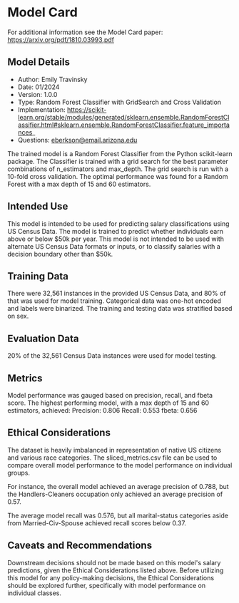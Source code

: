 # Model Card

For additional information see the Model Card paper: https://arxiv.org/pdf/1810.03993.pdf

## Model Details
- Author: Emily Travinsky
- Date: 01/2024
- Version: 1.0.0
- Type: Random Forest Classifier with GridSearch and Cross Validation
- Implementation: https://scikit-learn.org/stable/modules/generated/sklearn.ensemble.RandomForestClassifier.html#sklearn.ensemble.RandomForestClassifier.feature_importances_
- Questions: eberkson@email.arizona.edu

The trained model is a Random Forest Classifier from the Python scikit-learn
package. The Classifier is trained with a grid search for the best
parameter combinations of n_estimators and max_depth. The grid search is run
with a 10-fold cross validation. The optimal performance was found for a 
Random Forest with a max depth of 15 and 60 estimators.

## Intended Use
This model is intended to be used for predicting salary classifications using
US Census Data. The model is trained to predict whether individuals earn above
or below $50k per year. This model is not intended to be used with alternate
US Census Data formats or inputs, or to classify salaries with a decision 
boundary other than $50k.

## Training Data
There were 32,561 instances in the provided US Census Data, and 80% of that 
was used for model training. Categorical data was one-hot encoded and labels
were binarized. The training and testing data was stratified based on sex.

## Evaluation Data
20% of the 32,561 Census Data instances were used for model testing.

## Metrics
Model performance was gauged based on precision, recall, and fbeta score. The
highest performing model, with a max depth of 15 and 60 estimators, achieved:
Precision: 0.806
Recall: 0.553
fbeta: 0.656

## Ethical Considerations
The dataset is heavily imbalanced in representation of native US citizens and 
various race categories. The sliced_metrics.csv file can be used to compare
overall model performance to the model performance on individual groups.

For instance, the overall model achieved an average precision of 0.788, but the
Handlers-Cleaners occupation only achieved an average precision of 0.57.

The average model recall was 0.576, but all marital-status categories aside
from Married-Civ-Spouse achieved recall scores below 0.37.

## Caveats and Recommendations
Downstream decisions should not be made based on this model's salary 
predictions, given the Ethical Considerations listed above. Before utilizing
this model for any policy-making decisions, the Ethical Considerations should
be explored further, specifically with model performance on individual classes.
